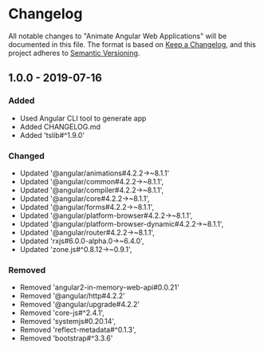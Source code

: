 # Changelog

All notable changes to "Animate Angular Web Applications" will be documented in this file. The format is based on [Keep a Changelog](https://keepachangelog.com/en/1.0.0/), and this project adheres to [Semantic Versioning](https://semver.org/spec/v2.0.0.html).

## 1.0.0 - 2019-07-16

### Added
- Used Angular CLI tool to generate app
- Added CHANGELOG.md
- Added 'tslib#^1.9.0'

### Changed
- Updated '@angular/animations#4.2.2->~8.1.1'
- Updated '@angular/common#4.2.2->~8.1.1',
- Updated '@angular/compiler#4.2.2->~8.1.1',
- Updated '@angular/core#4.2.2->~8.1.1',
- Updated '@angular/forms#4.2.2->~8.1.1',
- Updated '@angular/platform-browser#4.2.2->~8.1.1',
- Updated '@angular/platform-browser-dynamic#4.2.2->~8.1.1',
- Updated '@angular/router#4.2.2->~8.1.1',
- Updated 'rxjs#6.0.0-alpha.0->~6.4.0',
- Updated 'zone.js#^0.8.12->~0.9.1',


### Removed
- Removed 'angular2-in-memory-web-api#0.0.21'
- Removed '@angular/http#4.2.2'
- Removed '@angular/upgrade#4.2.2'
- Removed 'core-js#^2.4.1',
- Removed 'systemjs#0.20.14',
- Removed 'reflect-metadata#^0.1.3',
- Removed 'bootstrap#^3.3.6'
